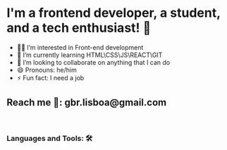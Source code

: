 <h1> I'm a frontend developer, a student, and a tech enthusiast! 🤔 </h1>

   <div>
            <ul>
                <li>👨‍💻 I’m interested in Front-end development</li>
                <li>📝 I’m currently learning HTML\CSS\JS\REACT\GIT</li>
                <li>🤔 I’m looking to collaborate on anything that I can do</li>
                <li>😄 Pronouns: he/him</li>
                <li>⚡ Fun fact: I need a job</li>
            </ul>
        </div>
            <h2>Reach me 📧: gbr.lisboa@gmail.com</h2>
            <br>
            <h3>Languages and Tools: 🛠️</h3>
            
